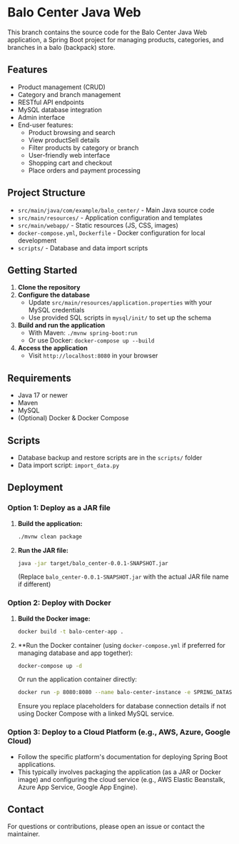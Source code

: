 # Balo Center Java Web

This branch contains the source code for the Balo Center Java Web application, a Spring Boot project for managing products, categories, and branches in a balo (backpack) store.

## Features
- Product management (CRUD)
- Category and branch management
- RESTful API endpoints
- MySQL database integration
- Admin interface
- End-user features:
  - Product browsing and search
  - View productSell details
  - Filter products by category or branch
  - User-friendly web interface
  - Shopping cart and checkout
  - Place orders and payment processing

## Project Structure
- `src/main/java/com/example/balo_center/` - Main Java source code
- `src/main/resources/` - Application configuration and templates
- `src/main/webapp/` - Static resources (JS, CSS, images)
- `docker-compose.yml`, `Dockerfile` - Docker configuration for local development
- `scripts/` - Database and data import scripts

## Getting Started
1. **Clone the repository**
2. **Configure the database**
   - Update `src/main/resources/application.properties` with your MySQL credentials
   - Use provided SQL scripts in `mysql/init/` to set up the schema
3. **Build and run the application**
   - With Maven: `./mvnw spring-boot:run`
   - Or use Docker: `docker-compose up --build`
4. **Access the application**
   - Visit `http://localhost:8080` in your browser

## Requirements
- Java 17 or newer
- Maven
- MySQL
- (Optional) Docker & Docker Compose

## Scripts
- Database backup and restore scripts are in the `scripts/` folder
- Data import script: `import_data.py`

## Deployment

### Option 1: Deploy as a JAR file
1.  **Build the application:**
    ```bash
    ./mvnw clean package
    ```
2.  **Run the JAR file:**
    ```bash
    java -jar target/balo_center-0.0.1-SNAPSHOT.jar
    ```
    (Replace `balo_center-0.0.1-SNAPSHOT.jar` with the actual JAR file name if different)

### Option 2: Deploy with Docker
1.  **Build the Docker image:**
    ```bash
    docker build -t balo-center-app .
    ```
2.  **Run the Docker container (using `docker-compose.yml` if preferred for managing database and app together):
    ```bash
    docker-compose up -d
    ```
    Or run the application container directly:
    ```bash
    docker run -p 8080:8080 --name balo-center-instance -e SPRING_DATASOURCE_URL=jdbc:mysql://<your_mysql_host>:<port>/<database_name> -e SPRING_DATASOURCE_USERNAME=<username> -e SPRING_DATASOURCE_PASSWORD=<password> balo-center-app
    ```
    Ensure you replace placeholders for database connection details if not using Docker Compose with a linked MySQL service.

### Option 3: Deploy to a Cloud Platform (e.g., AWS, Azure, Google Cloud)
-   Follow the specific platform's documentation for deploying Spring Boot applications.
-   This typically involves packaging the application (as a JAR or Docker image) and configuring the cloud service (e.g., AWS Elastic Beanstalk, Azure App Service, Google App Engine).

## Contact
For questions or contributions, please open an issue or contact the maintainer.

